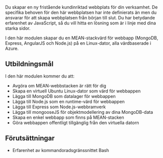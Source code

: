 Du skapar en ny fristående kundinriktad webbplats för din verksamhet. De specifika behoven för den här webbplatsen har inte definierats än men du ansvarar för att skapa webbplatsen från början till slut. Du har betydande erfarenhet av JavaScript, så du vill hitta en lösning som är i linje med dina starka sidor.

I den här modulen skapar du en MEAN-stackvärd för webbapp (MongoDB, Express, AngularJS och Node.js) på en Linux-dator, alla värdbaserade i Azure.

## <a name="learning-objectives"></a>Utbildningsmål
I den här modulen kommer du att:

- Avgöra om MEAN-webbstacken är rätt för dig
- Skapa en virtuell Ubuntu Linux-dator som värd för webbappen
- Lägga till MongoDB som datalager för webbappen
- Lägga till Node.js som en runtime-värd för webbappen
- Lägga till Express som Node.js-webbramverk
- Lägga till mongooseJS för objektmodellering av dina MongoDB-data
- Skapa en enkel webbapp som finns på MEAN-stacken
- Göra webbappen offentligt tillgänglig från den virtuella datorn

## <a name="prerequisites"></a>Förutsättningar

- Erfarenhet av kommandoradsgränssnittet Bash